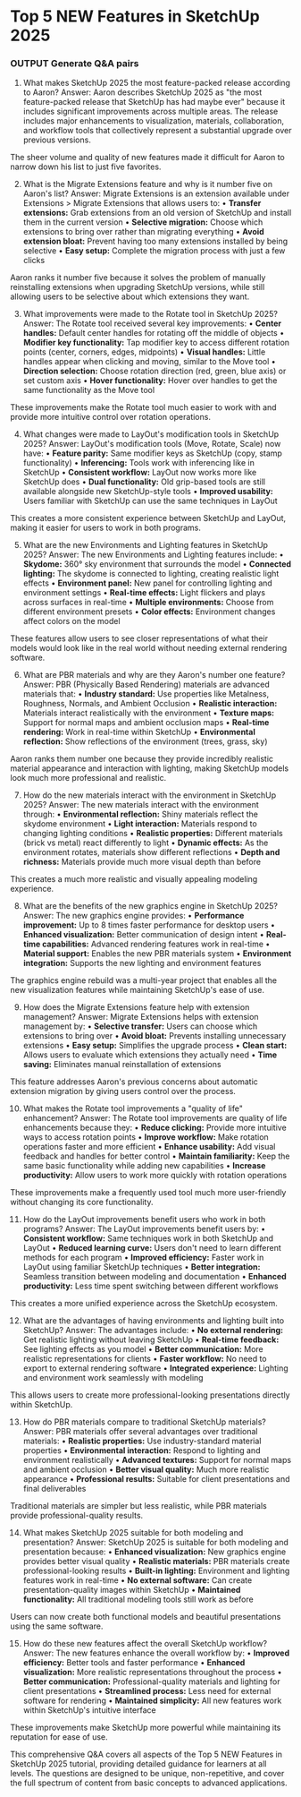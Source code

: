 # Top 5 NEW Features in SketchUp 2025

### OUTPUT Generate Q&A pairs

1. What makes SketchUp 2025 the most feature-packed release according to Aaron?
Answer:
 Aaron describes SketchUp 2025 as "the most feature-packed release that SketchUp has had maybe ever" because it includes significant improvements across multiple areas. The release includes major enhancements to visualization, materials, collaboration, and workflow tools that collectively represent a substantial upgrade over previous versions.

The sheer volume and quality of new features made it difficult for Aaron to narrow down his list to just five favorites.

2. What is the Migrate Extensions feature and why is it number five on Aaron's list?
Answer:
 Migrate Extensions is an extension available under Extensions > Migrate Extensions that allows users to:
• **Transfer extensions:** Grab extensions from an old version of SketchUp and install them in the current version
• **Selective migration:** Choose which extensions to bring over rather than migrating everything
• **Avoid extension bloat:** Prevent having too many extensions installed by being selective
• **Easy setup:** Complete the migration process with just a few clicks

Aaron ranks it number five because it solves the problem of manually reinstalling extensions when upgrading SketchUp versions, while still allowing users to be selective about which extensions they want.

3. What improvements were made to the Rotate tool in SketchUp 2025?
Answer:
 The Rotate tool received several key improvements:
• **Center handles:** Default center handles for rotating off the middle of objects
• **Modifier key functionality:** Tap modifier key to access different rotation points (center, corners, edges, midpoints)
• **Visual handles:** Little handles appear when clicking and moving, similar to the Move tool
• **Direction selection:** Choose rotation direction (red, green, blue axis) or set custom axis
• **Hover functionality:** Hover over handles to get the same functionality as the Move tool

These improvements make the Rotate tool much easier to work with and provide more intuitive control over rotation operations.

4. What changes were made to LayOut's modification tools in SketchUp 2025?
Answer:
 LayOut's modification tools (Move, Rotate, Scale) now have:
• **Feature parity:** Same modifier keys as SketchUp (copy, stamp functionality)
• **Inferencing:** Tools work with inferencing like in SketchUp
• **Consistent workflow:** LayOut now works more like SketchUp does
• **Dual functionality:** Old grip-based tools are still available alongside new SketchUp-style tools
• **Improved usability:** Users familiar with SketchUp can use the same techniques in LayOut

This creates a more consistent experience between SketchUp and LayOut, making it easier for users to work in both programs.

5. What are the new Environments and Lighting features in SketchUp 2025?
Answer:
 The new Environments and Lighting features include:
• **Skydome:** 360° sky environment that surrounds the model
• **Connected lighting:** The skydome is connected to lighting, creating realistic light effects
• **Environment panel:** New panel for controlling lighting and environment settings
• **Real-time effects:** Light flickers and plays across surfaces in real-time
• **Multiple environments:** Choose from different environment presets
• **Color effects:** Environment changes affect colors on the model

These features allow users to see closer representations of what their models would look like in the real world without needing external rendering software.

6. What are PBR materials and why are they Aaron's number one feature?
Answer:
 PBR (Physically Based Rendering) materials are advanced materials that:
• **Industry standard:** Use properties like Metalness, Roughness, Normals, and Ambient Occlusion
• **Realistic interaction:** Materials interact realistically with the environment
• **Texture maps:** Support for normal maps and ambient occlusion maps
• **Real-time rendering:** Work in real-time within SketchUp
• **Environmental reflection:** Show reflections of the environment (trees, grass, sky)

Aaron ranks them number one because they provide incredibly realistic material appearance and interaction with lighting, making SketchUp models look much more professional and realistic.

7. How do the new materials interact with the environment in SketchUp 2025?
Answer:
 The new materials interact with the environment through:
• **Environmental reflection:** Shiny materials reflect the skydome environment
• **Light interaction:** Materials respond to changing lighting conditions
• **Realistic properties:** Different materials (brick vs metal) react differently to light
• **Dynamic effects:** As the environment rotates, materials show different reflections
• **Depth and richness:** Materials provide much more visual depth than before

This creates a much more realistic and visually appealing modeling experience.

8. What are the benefits of the new graphics engine in SketchUp 2025?
Answer:
 The new graphics engine provides:
• **Performance improvement:** Up to 8 times faster performance for desktop users
• **Enhanced visualization:** Better communication of design intent
• **Real-time capabilities:** Advanced rendering features work in real-time
• **Material support:** Enables the new PBR materials system
• **Environment integration:** Supports the new lighting and environment features

The graphics engine rebuild was a multi-year project that enables all the new visualization features while maintaining SketchUp's ease of use.

9. How does the Migrate Extensions feature help with extension management?
Answer:
 Migrate Extensions helps with extension management by:
• **Selective transfer:** Users can choose which extensions to bring over
• **Avoid bloat:** Prevents installing unnecessary extensions
• **Easy setup:** Simplifies the upgrade process
• **Clean start:** Allows users to evaluate which extensions they actually need
• **Time saving:** Eliminates manual reinstallation of extensions

This feature addresses Aaron's previous concerns about automatic extension migration by giving users control over the process.

10. What makes the Rotate tool improvements a "quality of life" enhancement?
Answer:
 The Rotate tool improvements are quality of life enhancements because they:
• **Reduce clicking:** Provide more intuitive ways to access rotation points
• **Improve workflow:** Make rotation operations faster and more efficient
• **Enhance usability:** Add visual feedback and handles for better control
• **Maintain familiarity:** Keep the same basic functionality while adding new capabilities
• **Increase productivity:** Allow users to work more quickly with rotation operations

These improvements make a frequently used tool much more user-friendly without changing its core functionality.

11. How do the LayOut improvements benefit users who work in both programs?
Answer:
 The LayOut improvements benefit users by:
• **Consistent workflow:** Same techniques work in both SketchUp and LayOut
• **Reduced learning curve:** Users don't need to learn different methods for each program
• **Improved efficiency:** Faster work in LayOut using familiar SketchUp techniques
• **Better integration:** Seamless transition between modeling and documentation
• **Enhanced productivity:** Less time spent switching between different workflows

This creates a more unified experience across the SketchUp ecosystem.

12. What are the advantages of having environments and lighting built into SketchUp?
Answer:
 The advantages include:
• **No external rendering:** Get realistic lighting without leaving SketchUp
• **Real-time feedback:** See lighting effects as you model
• **Better communication:** More realistic representations for clients
• **Faster workflow:** No need to export to external rendering software
• **Integrated experience:** Lighting and environment work seamlessly with modeling

This allows users to create more professional-looking presentations directly within SketchUp.

13. How do PBR materials compare to traditional SketchUp materials?
Answer:
 PBR materials offer several advantages over traditional materials:
• **Realistic properties:** Use industry-standard material properties
• **Environmental interaction:** Respond to lighting and environment realistically
• **Advanced textures:** Support for normal maps and ambient occlusion
• **Better visual quality:** Much more realistic appearance
• **Professional results:** Suitable for client presentations and final deliverables

Traditional materials are simpler but less realistic, while PBR materials provide professional-quality results.

14. What makes SketchUp 2025 suitable for both modeling and presentation?
Answer:
 SketchUp 2025 is suitable for both modeling and presentation because:
• **Enhanced visualization:** New graphics engine provides better visual quality
• **Realistic materials:** PBR materials create professional-looking results
• **Built-in lighting:** Environment and lighting features work in real-time
• **No external software:** Can create presentation-quality images within SketchUp
• **Maintained functionality:** All traditional modeling tools still work as before

Users can now create both functional models and beautiful presentations using the same software.

15. How do these new features affect the overall SketchUp workflow?
Answer:
 The new features enhance the overall workflow by:
• **Improved efficiency:** Better tools and faster performance
• **Enhanced visualization:** More realistic representations throughout the process
• **Better communication:** Professional-quality materials and lighting for client presentations
• **Streamlined process:** Less need for external software for rendering
• **Maintained simplicity:** All new features work within SketchUp's intuitive interface

These improvements make SketchUp more powerful while maintaining its reputation for ease of use.

This comprehensive Q&A covers all aspects of the Top 5 NEW Features in SketchUp 2025 tutorial, providing detailed guidance for learners at all levels. The questions are designed to be unique, non-repetitive, and cover the full spectrum of content from basic concepts to advanced applications.